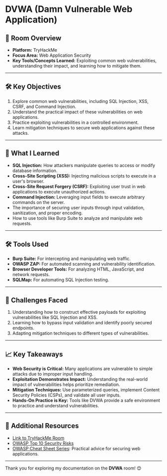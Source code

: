 # DVWA (Damn Vulnerable Web Application)

## 🌟 Room Overview
- **Platform:** TryHackMe
- **Focus Area:** Web Application Security
- **Key Tools/Concepts Learned:** Exploiting common web vulnerabilities, understanding their impact, and learning how to mitigate them.

---

## 🛠 Key Objectives
1. Explore common web vulnerabilities, including SQL Injection, XSS, CSRF, and Command Injection.
2. Understand the practical impact of these vulnerabilities on web applications.
3. Practice exploiting vulnerabilities in a controlled environment.
4. Learn mitigation techniques to secure web applications against these attacks.

---

## 📘 What I Learned
- **SQL Injection:** How attackers manipulate queries to access or modify database information.
- **Cross-Site Scripting (XSS):** Injecting malicious scripts to execute in a user's browser.
- **Cross-Site Request Forgery (CSRF):** Exploiting user trust in web applications to execute unauthorized actions.
- **Command Injection:** Leveraging input fields to execute arbitrary commands on the server.
- The importance of securing user inputs through input validation, sanitization, and proper encoding.
- How to use tools like Burp Suite to analyze and manipulate web requests.

---

## 🛠 Tools Used
- **Burp Suite:** For intercepting and manipulating web traffic.
- **OWASP ZAP:** For automated scanning and vulnerability identification.
- **Browser Developer Tools:** For analyzing HTML, JavaScript, and network requests.
- **SQLMap:** For automating SQL Injection testing.

---

## 🧠 Challenges Faced
1. Understanding how to construct effective payloads for exploiting vulnerabilities like SQL Injection and XSS.
2. Learning how to bypass input validation and identify poorly secured endpoints.
3. Adapting mitigation techniques to different types of vulnerabilities.

---

## 📈 Key Takeaways
- **Web Security is Critical:** Many applications are vulnerable to simple attacks due to improper input handling.
- **Exploitation Demonstrates Impact:** Understanding the real-world impact of vulnerabilities helps prioritize remediation.
- **Mitigation Techniques:** Use parameterized queries, implement Content Security Policies (CSPs), and validate all user inputs.
- **Hands-On Practice is Key:** Tools like DVWA provide a safe environment to practice and understand vulnerabilities.

---

## 🔗 Additional Resources
- [Link to TryHackMe Room](https://tryhackme.com/room/dvwa)
- [OWASP Top 10 Security Risks](https://owasp.org/www-project-top-ten/)
- [OWASP Cheat Sheet Series](https://cheatsheetseries.owasp.org/): Practical advice for securing web applications.

---

Thank you for exploring my documentation on the **DVWA** room! 😊
